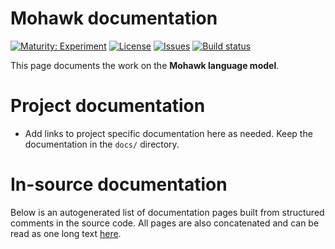 # Mohawk documentation

[![Maturity: Experiment](https://img.shields.io/badge/Maturity-Experiment-black.svg)](https://giellalt.github.io/MaturityClassification.html)
[![License](https://img.shields.io/github/license/giellalt/template-lang-moh)](https://raw.githubusercontent.com/giellalt/lang-moh/develop/LICENSE)
[![Issues](https://img.shields.io/github/issues/giellalt/lang-moh)](https://github.com/giellalt/lang-moh/issues)
[![Build status](https://github.com/giellalt/lang-moh/workflows/Speller%20CI+CD/badge.svg)](https://github.com/giellalt/lang-moh/actions)

This page documents the work on the **Mohawk language model**. 

# Project documentation

* Add links to project specific documentation here as needed. Keep the documentation in the `docs/` directory.

# In-source documentation

Below is an autogenerated list of documentation pages built from structured comments in the source code. All pages are also concatenated and can be read as one long text [here](moh.md).
